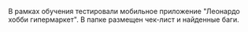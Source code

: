 В рамках обучения тестировали мобильное приложение "Леонардо хобби гипермаркет". В папке размещен чек-лист и найденные баги.
